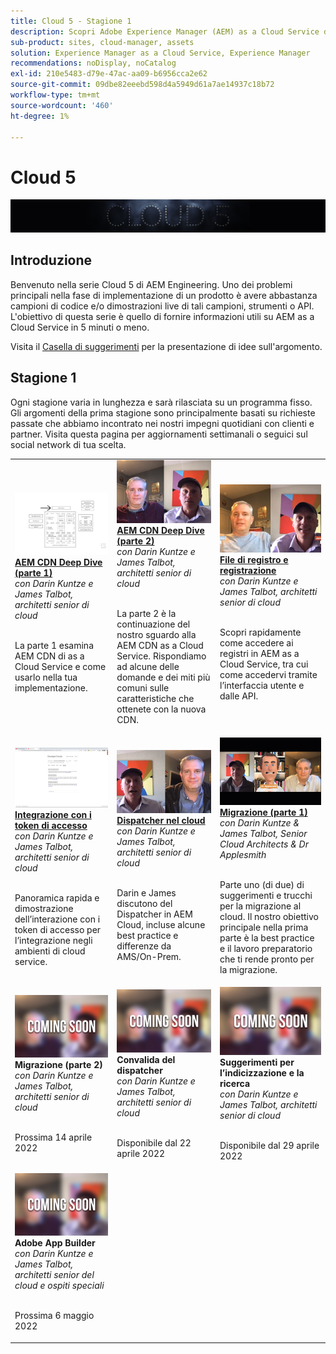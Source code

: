 ```yaml
---
title: Cloud 5 - Stagione 1
description: Scopri Adobe Experience Manager (AEM) as a Cloud Service dai tecnici esperti di Adobe che lo costruiscono e i servizi esperti che lo forniscono.
sub-product: sites, cloud-manager, assets
solution: Experience Manager as a Cloud Service, Experience Manager
recommendations: noDisplay, noCatalog
exl-id: 210e5483-d79e-47ac-aa09-b6956cca2e62
source-git-commit: 09dbe82eeebd598d4a5949d61a7ae14937c18b72
workflow-type: tm+mt
source-wordcount: '460'
ht-degree: 1%

---
```


# Cloud 5

![Serie di esperti AEM](./imgs/masthead.png)

## Introduzione

Benvenuto nella serie Cloud 5 di AEM Engineering. Uno dei problemi principali nella fase di implementazione di un prodotto è avere abbastanza campioni di codice e/o dimostrazioni live di tali campioni, strumenti o API. L&#39;obiettivo di questa serie è quello di fornire informazioni utili su AEM as a Cloud Service in 5 minuti o meno.

Visita il [Casella di suggerimenti](https://forms.office.com/r/74P5Xz4UH0) per la presentazione di idee sull&#39;argomento.

## Stagione 1

Ogni stagione varia in lunghezza e sarà rilasciata su un programma fisso. Gli argomenti della prima stagione sono principalmente basati su richieste passate che abbiamo incontrato nei nostri impegni quotidiani con clienti e partner. Visita questa pagina per aggiornamenti settimanali o seguici sul social network di tua scelta.

<table>
  <tr>
   <td>
      <a href="./cloud5-aem-cdn-part1.md">
      <img alt="AEM CDN parte 1" src="./imgs/001-thumb.png"/>
      </a>
      <div>
         <a href="./cloud5-aem-cdn-part1.md"><strong>AEM CDN Deep Dive (parte 1)</strong></a>         
         <br/><em>con Darin Kuntze e James Talbot, architetti senior di cloud</em>
      </div>
      <p>
        <br/>
         La parte 1 esamina AEM CDN di as a Cloud Service e come usarlo nella tua implementazione.
      </p>
     </td>   
     <td>
      <a href="./cloud5-aem-cdn-part2.md">
         <img alt="AEM CDN parte 2" src="./imgs/002-thumb.png"/>
      </a>
      <div>
         <a href="./cloud5-aem-cdn-part2.md"><strong>AEM CDN Deep Dive (parte 2)</strong></a>
         <br/><em>con Darin Kuntze e James Talbot, architetti senior di cloud</em>
      </div>
      <p>
        <br/>
         La parte 2 è la continuazione del nostro sguardo alla AEM CDN as a Cloud Service. Rispondiamo ad alcune delle domande e dei miti più comuni sulle caratteristiche che ottenete con la nuova CDN.
      </p>
   </td>
     <td>
        <a href="./cloud5-aem-log-files.md">
            <img alt="File di registro e registrazione" src="./imgs/003-thumb.png"/>
        </a>
      <div>
         <a href="./cloud5-aem-log-files.md"><strong>File di registro e registrazione</strong></a>
         <br/><em>con Darin Kuntze e James Talbot, architetti senior di cloud</em>
      </div>
      <p>
        <br/>
         Scopri rapidamente come accedere ai registri in AEM as a Cloud Service, tra cui come accedervi tramite l’interfaccia utente e dalle API.
      </p>
   </td> 
  </tr>
  <tr>
   <td>
        <a href="./cloud5-getting-login-token-integrations.md">
            <img alt="Token di accesso" src="./imgs/004-thumb.png"/>
        </a>
      <div>
        <a href="./cloud5-getting-login-token-integrations.md"><strong>Integrazione con i token di accesso</strong></a>        
         <br/><em>con Darin Kuntze e James Talbot, architetti senior di cloud</em>
      </div>
      <p>
        <br/>
         Panoramica rapida e dimostrazione dell’interazione con i token di accesso per l’integrazione negli ambienti di cloud service.
      </p>
     </td>   
     <td>
      <a href="./cloud5-aem-dispatcher-cloud.md">
      <img alt="Dispatcher nel cloud" src="./imgs/005-thumb.png"/>
       </a>  
      <div>
        <a href="./cloud5-aem-dispatcher-cloud.md"><strong>Dispatcher nel cloud</strong></a>
         <br/><em>con Darin Kuntze e James Talbot, architetti senior di cloud</em>
      </div>
      <p>
        <br/>
        Darin e James discutono del Dispatcher in AEM Cloud, incluse alcune best practice e differenze da AMS/On-Prem. 
      </p>
   </td>
     <td>
        <a href="./cloud5-aem-content-migration-part-1.md">
            <img alt="Migrazione (parte 1)" src="./imgs/006-thumb.png"/>
        </a>
      <div>
         <a href="./cloud5-aem-content-migration-part-1.md"><strong>Migrazione (parte 1)</strong></a>
         <br/><em>con Darin Kuntze &amp; James Talbot, Senior Cloud Architects &amp; Dr Applesmith</em>
      </div>
      <p>
        <br/>
         Parte uno (di due) di suggerimenti e trucchi per la migrazione al cloud. Il nostro obiettivo principale nella prima parte è la best practice e il lavoro preparatorio che ti rende pronto per la migrazione.
      </p>
   </td> 
  </tr>
<tr>
   <td>
      <img alt="Migrazione (parte 2)" src="./imgs/coming-soon.png"/>
      <div>
        <strong>Migrazione (parte 2)</strong>        
         <br/><em>con Darin Kuntze e James Talbot, architetti senior di cloud</em>
      </div>
      <p>
        <br/>
         Prossima 14 aprile 2022
      </p>
     </td>   
     <td>
      <img alt="Convalida del dispatcher" src="./imgs/coming-soon.png"/>
      <div>
         <strong>Convalida del dispatcher</strong>
         <br/><em>con Darin Kuntze e James Talbot, architetti senior di cloud</em>
      </div>
      <p>
        <br/>
         Disponibile dal 22 aprile 2022
      </p>
   </td>
     <td>
      <img alt="Suggerimenti per l’indicizzazione e la ricerca" src="./imgs/coming-soon.png"/>
      <div>
         <strong>Suggerimenti per l’indicizzazione e la ricerca</strong>
         <br/><em>con Darin Kuntze e James Talbot, architetti senior di cloud</em>
      </div>
      <p>
        <br/>
         Disponibile dal 29 aprile 2022
      </p>
   </td> 
  </tr>
    <tr>
        <td>
            <img alt="Adobe App Builder" src="./imgs/coming-soon.png"/>
            <div>
                <strong>Adobe App Builder</strong><br/>        
                <em>con Darin Kuntze e James Talbot, architetti senior del cloud e ospiti speciali</em>
            </div>
            <p><br/>
                Prossima 6 maggio 2022
            </p>
        </td>
        <td></td>
        <td></td>
    </tr>
</table>